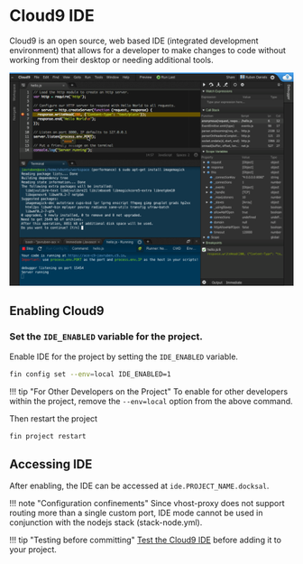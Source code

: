 # Cloud9 IDE

Cloud9 is an open source, web based IDE (integrated development environment) that allows for a developer to make changes
to code without working from their desktop or needing additional tools.

![Cloud9 IDE](../_img/cloud9-ide-screenshot.png)

## Enabling Cloud9

### Set the `IDE_ENABLED` variable for the project.

Enable IDE for the project by setting the `IDE_ENABLED` variable.

```bash
fin config set --env=local IDE_ENABLED=1
```

!!! tip "For Other Developers on the Project"
	To enable for other developers within the project, remove the `--env=local` option from the above command.

Then restart the project

```bash
fin project restart
```

## Accessing IDE

After enabling, the IDE can be accessed at `ide.PROJECT_NAME.docksal`.


!!! note "Configuration confinements"
	Since vhost-proxy does not support routing more than a single custom port, IDE mode cannot be used in conjunction
	with the nodejs stack (stack-node.yml).


!!! tip "Testing before committing"
	[Test the Cloud9 IDE](http://c9.github.io/core/) before adding it to your project.